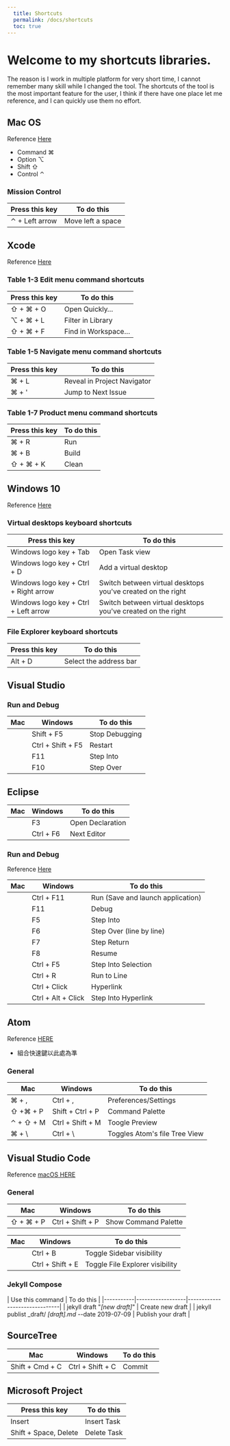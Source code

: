 ```yaml
---
  title: Shortcuts
  permalink: /docs/shortcuts
  toc: true
---
```


# Welcome to my shortcuts libraries.

The reason is I work in multiple platform for very short time, I cannot remember many skill while I changed the tool. The shortcuts of the tool is the most important feature for the user, I think if there have one place let me reference, and I can quickly use them no effort.


## Mac OS
Reference [Here](https://support.apple.com/en-us/HT204434 "Mac accessibility shortcuts")<!-- {:target="_blank"} -->

* Command ⌘
* Option ⌥
* Shift  ⇧
* Control ⌃

### Mission Control

| Press this key    | To do this        |
|-------------------|-------------------|
| ⌃ + Left arrow | Move left a space |

## Xcode
Reference [Here](https://developer.apple.com/library/content/documentation/IDEs/Conceptual/xcode_help-command_shortcuts/MenuCommands/MenuCommands014.html)<!-- {:target="_blank"} -->

### Table 1-3  Edit menu command shortcuts

| Press this key | To do this         |
|----------------|--------------------|
| ⇧ + ⌘ + O      | Open Quickly…      |
| ⌥ + ⌘ + L      | Filter in Library  |
| ⇧ + ⌘ + F      | Find in Workspace… |

### Table 1-5  Navigate menu command shortcuts

| Press this key | To do this                  |
|----------------|-----------------------------|
| ⌘ + L          | Reveal in Project Navigator |
| ⌘ + '          | Jump to Next Issue          |

### Table 1-7 Product menu command shortcuts

| Press this key | To do this |
|----------------|------------|
| ⌘ + R          | Run        |
| ⌘ + B          | Build      |
| ⇧ + ⌘ + K      | Clean      |

## Windows 10

Reference [Here](https://support.microsoft.com/en-us/help/12445/windows-keyboard-shortcuts "Keyboard shortcuts in Windows")<!-- {:target="_blank"} -->

### Virtual desktops keyboard shortcuts

| Press this key                        | To do this                                                  |
|---------------------------------------|-------------------------------------------------------------|
| Windows logo key + Tab                | Open Task view                                              |
| Windows logo key + Ctrl + D           | Add a virtual desktop                                       |
| Windows logo key + Ctrl + Right arrow | Switch between virtual desktops you've created on the right |
| Windows logo key + Ctrl + Left arrow  | Switch between virtual desktops you've created on the right |

### File Explorer keyboard shortcuts

| Press this key | To do this             |
|----------------|------------------------|
| Alt + D        | Select the address bar |

## Visual Studio

### Run and Debug

| Mac | Windows           | To do this     |
|-----|-------------------|----------------|
|     | Shift + F5        | Stop Debugging |
|     | Ctrl + Shift + F5 | Restart        |
|     | F11               | Step Into      |
|     | F10               | Step Over      |

## Eclipse

| Mac | Windows   | To do this       |
|-----|-----------|------------------|
|     | F3        | Open Declaration |
|     | Ctrl + F6 | Next Editor      |

### Run and Debug

Reference [Here](https://shortcutworld.com/en/Eclipse/win/all#link_11)<!-- {:target="_blank"} -->

| Mac | Windows            | To do this                        |
|-----|--------------------|-----------------------------------|
|     | Ctrl + F11         | Run (Save and launch application) |
|     | F11                | Debug                             |
|     | F5                 | Step Into                         |
|     | F6                 | Step Over (line by line)          |
|     | F7                 | Step Return                       |
|     | F8                 | Resume                            |
|     | Ctrl + F5          | Step Into Selection               |
|     | Ctrl + R           | Run to Line                       |
|     | Ctrl + Click       | Hyperlink                         |
|     | Ctrl + Alt + Click | Step Into Hyperlink               |

## Atom

Reference [HERE](https://github.com/nwinkler/atom-keyboard-shortcuts#window-management)
* 組合快速鍵以此處為準

### General

| Mac       | Windows          | To do this                    |
|-----------|------------------|-------------------------------|
| ⌘ + ,     | Ctrl + ,         | Preferences/Settings          |
| ⇧ +⌘ + P  | Shift + Ctrl + P | Command Palette               |
| ⌃ + ⇧ + M | Ctrl + Shift + M | Toogle Preview                |
| ⌘ + \     | Ctrl + \         | Toggles Atom's file Tree View |

## Visual Studio Code

Reference [macOS HERE](https://code.visualstudio.com/shortcuts/keyboard-shortcuts-macos.pdf)


### General

| Mac       | Windows          | To do this                    |
|-----------|------------------|-------------------------------|
| ⇧ + ⌘ + P |   Ctrl + Shift + P   | Show Command Palette     |


| Mac       | Windows          | To do this                    |
|-----------|------------------|-------------------------------|
|           | Ctrl + B         | Toggle Sidebar visibility     |
|           | Ctrl + Shift + E | Toggle File Explorer visibility     |

### Jekyll Compose

| Use this command         | To do this                    |
|-----------|------------------|-------------------------------|
|   jekyll draft "_[new draft]_"   | Create new draft     |
|   jekyll publist _draft/ _[draft].md_ --date 2019-07-09   | Publish your draft     |

## SourceTree

| Mac             | Windows          | To do this |
|-----------------|------------------|------------|
| Shift + Cmd + C | Ctrl + Shift + C | Commit     |

## Microsoft Project

Press this key | To do this 
---------|----------
Insert  | Insert Task
Shift + Space, Delete | Delete Task